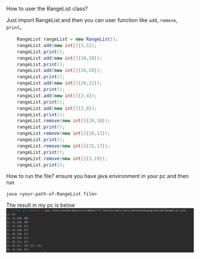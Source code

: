 How to user the RangeList class?

Just import RangeList and then you can user function like `add`, `remove`, `print`。

```java
    RangeList rangeList = new RangeList();
    rangeList.add(new int[]{1,5});
    rangeList.print();
    rangeList.add(new int[]{10,20});
    rangeList.print();
    rangeList.add(new int[]{20,20});
    rangeList.print();
    rangeList.add(new int[]{20,21});
    rangeList.print();
    rangeList.add(new int[]{2,4});
    rangeList.print();
    rangeList.add(new int[]{3,8});
    rangeList.print();
    rangeList.remove(new int[]{10,10});
    rangeList.print();
    rangeList.remove(new int[]{10,11});
    rangeList.print();
    rangeList.remove(new int[]{15,17});
    rangeList.print();
    rangeList.remove(new int[]{3,19});
    rangeList.print();
```

How to run the file?
ensure you have java environment in your pc and then run
```shell
java <your-path-of-RangeList file>
```

The result in my pc is below
![img.png](img.png)
